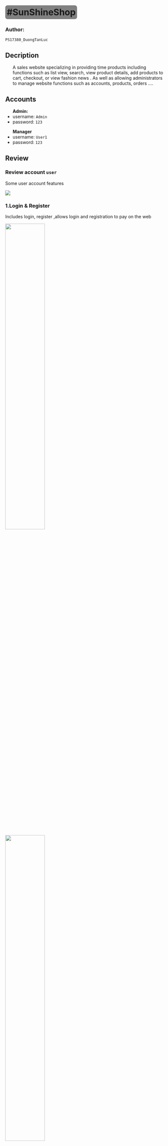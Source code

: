   <h1 style='background-color: gray;border-radius: 7px; width: max-content;padding: 5px;'>#SunShineShop</h1>
  <h3> Author:</h3>
  <code>PS17380_DuongTanLuc</code>
  <h2>Decription</h2>
  <ul>
      A sales website specializing in providing time products including functions such as list view, search, view product details, add products to cart, checkout, or view fashion news . As well as allowing administrators to manage website functions such as
      accounts, products, orders ....
  </ul>
  <h2>Accounts</h2>
  <ul><strong> Admin:</strong>
      <li>username: <code>Admin</code></li>
      <li>password: <code>123</code></li>
  </ul>

  <ul> <strong>Manager</strong>
      <li>username: <code>User1</code></li>
      <li>password: <code>123</code></li>
  </ul>
  <h2>Review</h2>
  <h3>Review account <code>user</code></h3>
  <p>Some user account features</p>
  <img src="https://user-images.githubusercontent.com/90887094/161306673-f3083d8b-1b9b-4b98-8d75-e788b4f75bf9.gif">
  <h3>1.Login & Register</h3>
  <p>Includes login, register ,allows login and registration to pay on the web</p>
  <img src="https://user-images.githubusercontent.com/90887094/161306896-dc6c9dd9-577e-41bf-8f5a-145462ca0e7f.png" width="50%">
  <img src="https://user-images.githubusercontent.com/90887094/161306905-1c30d0a9-dcb4-4a06-be49-e32e1291625d.png" width="50%">
  <h3>2.Home</h3>
  <p>Home page includes menu , slider , random products , new products, popular products , latest news</p>
  <img src="https://user-images.githubusercontent.com/90887094/161307321-3e70bc40-2d45-4222-917e-8ac55168b5d1.png" width="50%">
  <img src="https://user-images.githubusercontent.com/90887094/161307320-802c2c21-d606-4ca3-bc3b-c7cb04b04192.png" width="50%">
  <img src="https://user-images.githubusercontent.com/90887094/161307315-b584f9a1-7790-41d8-83d4-9e2e237985c3.png" width="50%">
  <img src="https://user-images.githubusercontent.com/90887094/161307303-e6ff7dcc-88e6-4c6a-88f1-2c45da47083a.png" width="50%">
  <h3>3.Product Detail</h3>
  <p>Product details page including product information, add to cart and some other product suggestions</p>
  <img src="https://user-images.githubusercontent.com/90887094/161307572-edcc564c-ce56-4596-9c01-854d05bd7f0f.png" width="50%">
  <h3>4.All Products</h3>
  <p>Page showing all products paginated, each page contains 12 products</p>
  <img src="https://user-images.githubusercontent.com/90887094/161307709-f23886ff-7245-4da6-8c7e-8650f3a7bfca.png" width="50%">
  <h3>5.Filter : View By Category</h3>
  <p>The filter page allows displaying products corresponding to a custom user filter</p>
  <img src="https://user-images.githubusercontent.com/90887094/161308132-5e4fb09c-f7e1-4b74-a77e-2e5e3470594d.png" width="50%">
  <h3>6.Filter : View By Brand</h3>
  <p>The filter page allows displaying products corresponding to a custom user filter</p>
  <img src="https://user-images.githubusercontent.com/90887094/161308132-5e4fb09c-f7e1-4b74-a77e-2e5e3470594d.png" width="50%">
  <h3>7.News</h3>
  <p>News page includes all news paginated , each page 5 news , and details of each news</p>
  <img src="https://user-images.githubusercontent.com/90887094/161309135-afd711e9-5b8a-4e60-bb5f-05b698a3b6da.png" width="50%">
  <img src="https://user-images.githubusercontent.com/90887094/161309155-ff2faec5-0307-4de7-93e9-7d9af9d7c3a4.png" width="50%">
  <h3>8.Cart</h3>
  <p>Cart is a place to store the products you intend to buy, displayed with the same header, customizable</p>
  <img src="https://user-images.githubusercontent.com/90887094/161309144-ed2f0e8a-703f-444f-aa5f-1d4e1480485f.png" width="50%">
  <h3>9.Contact Us</h3>
  <p>Contact page allows users to comment, give feedback to the administrator</p>
  <img src="https://user-images.githubusercontent.com/90887094/161309151-44f6a4b6-0276-4c99-a1fc-7c552feb4274.png" width="50%">
  <h3>10.About Us</h3>
  <p>About us page about website</p>
  <img src="https://user-images.githubusercontent.com/90887094/161309153-60bc9164-f742-4f10-a365-8e4d65d3bfd8.png" width="50%">
  <h3>11.Check out</h3>
  <p>Checkout page is required to log in to pay, proceed with the payment process</p>
  <img src="https://user-images.githubusercontent.com/90887094/161315440-ae9b3ac3-d56d-4df9-8427-74138eb97ea2.png" width="50%">
  <img src="https://user-images.githubusercontent.com/90887094/161315448-ef828574-aa11-4c55-9296-03a9fec16c35.png" width="50%">
  <img src="https://user-images.githubusercontent.com/90887094/161315446-889904c6-1c87-4127-a12d-e971bfa0239b.png" width="50%">
  <h3>Review account <code>Admin</code></h3>
  <p>Some admin account features</p>
  <img src="https://user-images.githubusercontent.com/90887094/161322135-d5c70b0d-aab0-4b71-a32c-2143290fe193.gif">
  <h3>12.Account management</h3>
  <p>Allows accounts management including operations to add, edit, delete, search data</p>
  <img src="https://user-images.githubusercontent.com/90887094/161362542-29fded3f-b2a5-4fc6-b6cc-6daa320ec3c9.png" width="50%">
  <img src="https://user-images.githubusercontent.com/90887094/161362544-aecc9048-cbd4-484f-bf22-02dcac2cef5a.png" width="50%">
  <h3>13.Category management</h3>
  <p>Allows category management including operations to add, edit, delete, search data</p>
  <img src="https://user-images.githubusercontent.com/90887094/161362591-2b36411a-9ff4-48ab-bc29-391b68b85d01.png" width="50%">
  <h3>14.Products management</h3>
  <p>Allows product management including operations to add, edit, delete, search data</p>
  <img src="https://user-images.githubusercontent.com/90887094/161362590-0669333b-0973-4696-9341-ef8622d1e29c.png" width="50%">
  <img src="https://user-images.githubusercontent.com/90887094/161362586-e293b46e-9c06-46cf-bab1-b067c2651de4.png" width="50%">
  <h3>15.Orders management</h3>
  <p>Allows orders and order detail management including operations to add, edit, delete, search data</p>
  <img src="https://user-images.githubusercontent.com/90887094/161362680-e31ac27f-2bd4-4358-8157-bc421f2c05ba.png" width="50%">
  <img src="https://user-images.githubusercontent.com/90887094/161362678-25324645-e537-4bb9-9fa3-ad7304dcc2de.png" width="50%">
  <img src="https://user-images.githubusercontent.com/90887094/161362677-a450822c-76f5-4acf-9e64-f6e84a71cc4e.png" width="50%">
  <h3>16.News management</h3>
  <p>Allows news management including operations to add, edit, delete, search data</p>
  <img src="https://user-images.githubusercontent.com/90887094/161362703-5250e179-c201-489c-9233-fe59faa5b010.png" width="50%">
  <img src="https://user-images.githubusercontent.com/90887094/161362707-fc9783f9-4937-4495-bfc0-9aa793967ee5.png" width="50%">
  <h3>17.Statistics</h3>
  <p>Synthesize useful statistics such as revenue or best-selling products...</p>
  <img src="https://user-images.githubusercontent.com/90887094/161362704-355c1996-b856-4a15-ad05-ce067b8ab861.png" width="50%">
  <h1></h1>
  <h3>I hope you like our project. Thanks for visiting. </h3>
